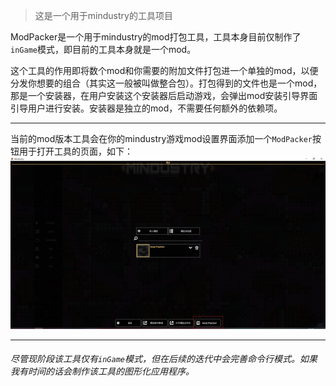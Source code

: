 >这是一个用于mindustry的工具项目

ModPacker是一个用于mindustry的mod打包工具，工具本身目前仅制作了`inGame`模式，即目前的工具本身就是一个mod。

这个工具的作用即将数个mod和你需要的附加文件打包进一个单独的mod，以便分发你想要的组合（其实这一般被叫做整合包）。打包得到的文件也是一个mod，那是一个安装器，在用户安装这个安装器后启动游戏，会弹出mod安装引导界面引导用户进行安装。安装器是独立的mod，不需要任何额外的依赖项。

---

当前的mod版本工具会在你的mindustry游戏mod设置界面添加一个`ModPacker`按钮用于打开工具的页面，如下：
![](img.png)

---
###### 尽管现阶段该工具仅有`inGame`模式，但在后续的迭代中会完善命令行模式。如果我有时间的话会制作该工具的图形化应用程序。
